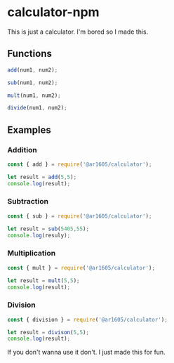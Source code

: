# calculator-npm

This is just a calculator. I'm bored so I made this.

## Functions
```js
add(num1, num2);
```

```js
sub(num1, num2);
```

```js
mult(num1, num2);
```

```js
divide(num1, num2);
```

## Examples

### Addition
```js
const { add } = require('@ar1605/calculator');

let result = add(5,5);
console.log(result);
```

### Subtraction
```js
const { sub } = require('@ar1605/calculator');

let result = sub(5405,55);
console.log(resuly);
```

### Multiplication
```js
const { mult } = require('@ar1605/calculator');

let result = mult(5,5);
console.log(result);
```

### Division
```js
const { division } = require('@ar1605/calculator');

let result = divison(5,5);
console.log(result);
```


If you don't wanna use it don't. I just made this for fun.